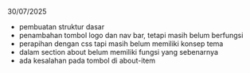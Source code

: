 30/07/2025
- pembuatan struktur dasar
- penambahan tombol logo dan nav bar, tetapi masih belum berfungsi
- perapihan dengan css tapi masih belum memiliki konsep tema
- dalam section about belum memiliki fungsi yang sebenarnya
- ada kesalahan pada tombol di about-item